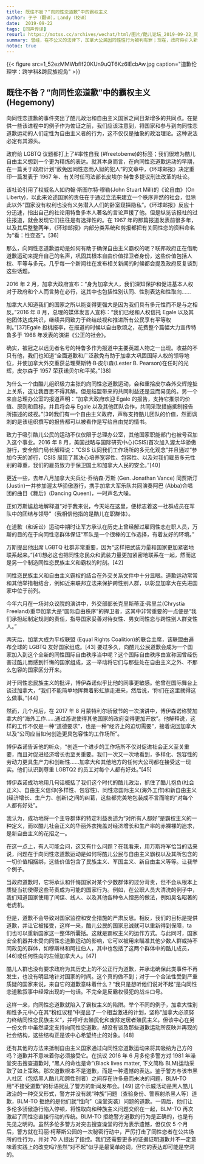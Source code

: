 ```yaml
---
title: 既往不咎？“向同性恋道歉”中的霸权主义  
author: 孑子（翻译），Landy（校译）
date:  2019-09-22
tags: [同声传译]
resurl: https://motss.cc/archives/wechat/html/图片/酷儿论坛_2019-09-22_同声传译既往不咎？“向同性恋道歉”中的霸权主义
summary: 曾经，在不公义的法律下，加拿大公民因同性性行为被判有罪；现在，政府将引入新法律，争取帮助他们洗脱罪名。
notoc: true
---
```


{{< figure src=1_52ezMMWbfIf20KUn9uQT6Kz6IEcbAw.jpg caption="道歉伦理学：跨学科&跨民族视角" >}}

## 既往不咎？“向同性恋道歉”中的霸权主义 (Hegemony)

向同性恋道歉的事件突出了酷儿政治和自由主义国家之间日渐增多的共同点。在提供一些该进程中的例子作为佐证之前，我们应该注意到，将国家和参与到向同性恋道歉运动的人们定性为自由主义者的行为，这不仅仅是抽象的政治理论。这种说法必定有其源头。

政府给 LGBTQ 议题都打上了#率性自我 (#freetobeme)的标签；我们很难为酷儿自由主义想到一个更为精炼的表达。就其本身而言，在向同性恋道歉运动的早期，在一篇关于政府计划“赦免因同性恋而入狱的犯人”的文章中，《环球邮报》决定重印一篇发表于 1967 年、有关时任司法部长皮埃尔·特鲁多提议刑法改革的社论。

该社论引用了权威名人如约翰·斯图尔特·穆勒(John Stuart Mill)的《论自由》(On Liberty)，以此来论述国家的责任在于通过立法来建立一个秩序井然的社会，但除此以外“国家没有权利也没有义务潜入人们的卧室窥探隐私”。《环球邮报》反应十分迅速，指出自己的社论用特鲁多本人著名的言论声援了他。但是纵览该报社的过往报道，就会发现它们往往是有选择性的。在 1967 年的那篇报道发表前很多年，以及其后整整两年，《环球邮报》内部分类系统和剪报都把有关同性恋的资料命名为“看：性变态”。[36]

那么，向同性恋道歉运动是如何有助于确保自由主义霸权的呢？联邦政府正在借助道歉运动来提升自己的名声，巩固其根本自由价值捍卫者身份，这些价值包括人权、平等与多元。几乎每一个新闻社在发布相关新闻的时候都会提及政府反复谈到这些话题。

2016 年 2 月，加拿大政府宣布：“身为加拿大人，我们深知保护和促进基本人权对于政府和个人而言势在必行，这其中也包括性别认同、性别表达和性取向......

加拿大人知道我们的国家之所以能变得更强大是因为我们具有多元性而不是与之相反。”2016 年 8 月，总理的媒体发言人宣称：“我们已经和人权信托 Egale 以及其他团体达成共识，继续共同致力于终结歧视和推进所有公民享有平等权利。”[37]Egale 投桃报李，在报道的时候以自由歌颂之，花费整个篇幅大力宣传特鲁多于 1968 年发表的演讲《公正的社会》。

确实，被冠之以远见者名号的特鲁多作为报道中主要英雄人物之一出现。收益的不只有他，我们也知道“全面道歉和广泛赦免有助于加拿大巩固国际人权的领导地位，并使加拿大外交重获总理莱斯特·B·皮尔森(Lester B. Pearson)在任时的光辉，皮尔森于 1957 荣获诺贝尔和平奖。”[38]

为什么一个由酷儿组织极力主张的向同性恋道歉运动，会和重拾皮尔森外交辉煌扯上关系，这让我百思不得其解。但是结盟带来的共同利益还是显而易见的。另一个来自总理办公室的报道声明：“加拿大政府欢迎 Egale 的报告，支持它推崇的价值、原则和目标，并且将会与 Egale 以及其他团队合作，共同采取措施抵制报告所描述的歧视。”[39]我们有一个自由主义政府，声称支持酷儿团队的价值，然而讽刺的是该组织撰写的报告都可以被看作是写给自由党的情书。

致力于吸引酷儿公民的运动不仅仅限于总理办公室，其他国家职能部门也被号召加入这个事业。2016 年 8 月，美国战略与国际研究中心(CSIS)首次加入渥太华骄傲游行，安全部门局长解释说：“CSIS 认同我们工作场所的多元化观念”并且通过“参加今天的游行，CSIS 展现了其决心培养宽容性、包容性、以及对我们雇员多元性别的尊重，我们的雇员致力于保卫国土和加拿大人民的安全。”[40]

更近一些，去年八月加拿大尖兵让·乔纳森·万斯 (Gen. Jonathan Vance) 同贾斯汀 (Justin)一并参加渥太华骄傲游行，携手加拿大军乐队共同演奏阿巴 (Abba)合唱团的曲目《舞后》(Dancing Queen)，一时声名大噪。

正如万斯尴尬地解释道“对于我来说，今天站在这里，便标志着这一社群成员在军队中的团结与领导”（我相信他指的是酷儿在职群体）。

在道歉（和诉讼）运动中期时让军方承认在历史上曾经解过雇同性恋在职人员，万斯的目的在于向同性恋群体保证“军队是一个很棒的工作选择，有着友好的环境。”

万斯提出他出席 LGBTQ 社群非常重要，因为“这样把武装力量和国家更加紧密地联系起来。”[41]想必这也把同性恋民众和武装力量更加紧密地联系在一起，然而这是另一个制造同性恋民族主义和霸权的时刻。[42]

同性恋民族主义和自由主义霸权的结合在外交关系文件中十分显眼。道歉运动常常和其他举措相结合，例如近来联邦立法来保护跨性别人群，以彰显加拿大在先进国家中位于前列。

今年六月在一场对众议院的演讲中，外交部部长克里斯蒂亚·弗里兰(Chrystia Freeland)重申加拿大是“国际自由秩序”的捍卫者，这其中非常重要的一点便是“我们承担起制定规则的责任，指导国家妥善对待女性、男女同性恋与跨性别人群变性人。”

两天后，加拿大成为平权联盟 (Equal Rights Coalition)的联合主席，该联盟由遍布全球的 LGBTQ 友好国家组成。[43] 要过多久，向酷儿公民道歉会成为一个国家加入到这个全新的同性国际自由秩序当中呢？这个国际自由秩序由宣称因曾经伤害过酷儿而感到忏悔的国家组成，这一举动将它们与那些处在自由主义之外、不那么包容的国家区分开来。

对于同性恋民族主义的批评，博伊森诺似乎比他的同事更敏感。他曾在国际舞台上谈过加拿大，“我们不能简单地挥舞着彩虹旗走进来，然后说，‘你们在这里就得这么做事。”[44]

然而，几个月后，在 2017 年 8 月蒙特利尔骄傲节的一次演讲中，博伊森诺称赞加拿大的“海外工作……通过游说使得其他国家的政府变得更加开放”。他解释说，这样的工作不仅是一种“道德要求”，也是一种“经济上的迫切需要”，接着说回加拿大以及“公司应当如何创造更具包容性的工作场所”。

博伊森诺告诉他的听众，“创造一个进步的工作场所不仅对促进社会正义至关重要，而且对促进经济增长也至关重要。我们一次又一次地看到，多样化、包容性的劳动力更具生产力和创新性……加拿大和其他地方的任何大公司都在接受这一现实。他们认识到尊重 LGBTQ2 的员工对每个人都有好处。”[45]

博伊森诺成功地用几句话概括了我们这个时代的酷儿政治，抓住了酷儿抱负(社会正义)、自由主义信仰(多样性、包容性)、同性恋国际主义(海外工作)和新自由主义(经济增长、生产力、创新)之间的纠葛，这些都完美地包装成不言而喻的“对每个人都有好处”。

我认为，成功地将一个主导群体的特定利益表述为“对所有人都好”是霸权主义的一种定义，而以酷儿社会正义的华丽外衣掩盖对经济增长和生产率的赤裸裸的追求，是新自由主义的花招之一。

在这一点上，有人可能会问，这又有什么问题？在我看来，用万斯将军恰当的话来说，问题在于向同性恋道歉运动是如何将酷儿公民与自由主义霸权以及其所包含的一切价值相捆绑，这些价值包含了民族主义、军国主义、新自由主义等等。让我举个例子。

当政府道歉时，它将承认和忏悔国家对某个少数群体的过分苛责，但不会从根本上质疑当初使得这些苛责成为可能的国家行为。例如，在公职人员大清洗的例子中，我们知道国家使用了间谍、线人、以及其他各种令人憎恶的做法，例如臭名昭著的老虎机。

但是，道歉不会导致对国家监控和安全措施的严肃反思。相反，我们的目标是提供道歉，并让它被接受，这样一来，酷儿公民的国家忠诚就可以重新得到保障，ta 们也可以重新国家这一整体所囊括。这就是霸权主义的运作方式。与此同时，国家安全机器并未受向同性恋道歉运动的影响，它可以被用来瞄准其他少数人群或持不同政见的群体，如穆斯林和阿拉伯人，其中也包括了这两个群体中的酷儿成员，[46]或任何性向的左倾加拿大人。[47]

酷儿人群也没有要求政府为其历史上的不公正行为道歉，并承诺确保此类事件不再发生，也没有明显地针对国家的时间。这个真的做不到；对于一个合法性受到严重质疑的国家来说，来自它的道歉意味着什么？“我只是想听他们说对不起”是向同性恋道歉叙事中经常出现的一句话。不完全是反霸权侵犯的战斗口号。

这样一来，向同性恋道歉就陷入了霸权主义的陷阱。举个不同的例子，加拿大性别和性多元中心在其“粉红议程”中提出了一个相当激进的计划，坚称“加拿大必须努力终结同性恋民族主义”，并呼吁去殖民化和废除定居者殖民主义。但该中心在另一份文件中虽然坚定支持向同性恋道歉，却没有谈及那些道歉运动所反映并再现的社会结构，这些结构正是该中心希望终止的对象。[48]

还有其他的方法来抵制自由主义国家通过向同性恋道歉运动来将其吸纳为己方的吗？道歉并不意味着你必须接受它。在抗议 2016 年 6 月多伦多警方对 1981 年澡堂突击搜查道歉时, “黑人的命也是命”(Black lives matter, 下文简称 BLM)运动采取了如上策略。那次道歉根本不是道歉，而是一种遗憾的表达。鉴于警方与该市黑人社区（包括黑人酷儿和跨性别者）之间存在许多悬而未决的问题，BLM-TO 用“不接受道歉”的标语扰乱了警方的新闻发布会。[49] 这个示威活动是黑人酷儿政治的一种交叉形式，警方并没有就“种族”问题（查验身份、警察射杀黑人等）道歉，BLM-TO 拒绝的是他们就“性向”（澡堂突袭）问题的道歉。一周后，他们让多伦多骄傲游行陷入停顿，将性取向和种族主义问题交织在一起，BLM-TO 再次激起了同性恋直接行动的传统。BLM-TO 拒绝警方道歉的行为是正确的，也是有先见之明的。虽然多伦多警方对突击搜查澡堂的行为表示遗憾，但仅仅 5 个月后，警方就在玛丽·柯蒂斯公园的一次秘密行动中，严厉打击了同性恋者在公共场所的性行为，并对 70 人提出了指控。我们还需要更多的证据证明道歉并不一定意味着实践上的改变吗?虽然“对不起”似乎是最简单的词，但它的表达却可能是空洞的。
